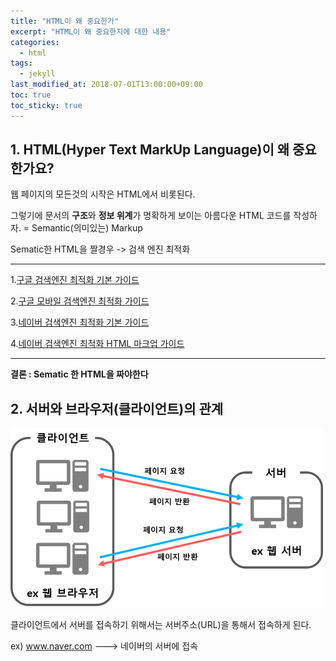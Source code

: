 ```yaml
---
title: "HTML이 왜 중요한가"
excerpt: "HTML이 왜 중요한지에 대한 내용"
categories:
  - html
tags:
  - jekyll
last_modified_at: 2018-07-01T13:00:00+09:00
toc: true
toc_sticky: true
---
```


## 1. HTML(Hyper Text MarkUp Language)이 왜 중요한가요?

웹 페이지의 모든것의 시작은 HTML에서 비롯된다.

그렇기에 문서의 **구조**와 **정보 위계**가 명확하게 보이는 아름다운 HTML 코드를 작성하자.
= Semantic(의미있는) Markup

Sematic한 HTML을 짤경우
-> 검색 엔진 최적화

---

1.[구글 검색엔진 최적화 기본 가이드]("https://support.google.com/webmasters/answer/7451184?hl=ko")

2.[구글 모바일 검색엔진 최적화 가이드]("https://developers.google.com/search/mobile-sites/mobile-seo?hl=ko")

3.[네이버 검색엔진 최적화 기본 가이드]("https://searchadvisor.naver.com/guide/seo-basic-intro")

4.[네이버 검색엔진 최적화 HTML 마크업 가이드]("https://searchadvisor.naver.com/guide/markup-intro")

---

**결론 : Sematic 한 HTML을 짜야한다**

## 2. 서버와 브라우저(클라이언트)의 관계

![Server-Browser Relationship](/assets/images/Browser_Server.png)

클라이언트에서 서버를 접속하기 위해서는 서버주소(URL)을 통해서 접속하게 된다.

ex) www.naver.com ---> 네이버의 서버에 접속
